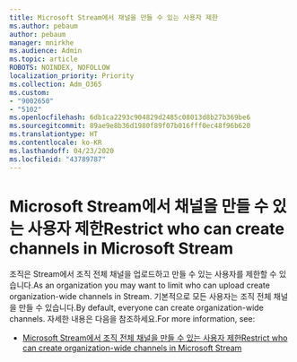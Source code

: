 ```yaml
---
title: Microsoft Stream에서 채널을 만들 수 있는 사용자 제한
ms.author: pebaum
author: pebaum
manager: mnirkhe
ms.audience: Admin
ms.topic: article
ROBOTS: NOINDEX, NOFOLLOW
localization_priority: Priority
ms.collection: Adm_O365
ms.custom:
- "9002650"
- "5102"
ms.openlocfilehash: 6db1ca2293c904829d2485c08013d8b27b369be6
ms.sourcegitcommit: 89ae9e8b36d1980f89f07b016fff0ec48f96b620
ms.translationtype: HT
ms.contentlocale: ko-KR
ms.lasthandoff: 04/23/2020
ms.locfileid: "43789787"
---
```

# <a name="restrict-who-can-create-channels-in-microsoft-stream"></a><span data-ttu-id="d4749-102">Microsoft Stream에서 채널을 만들 수 있는 사용자 제한</span><span class="sxs-lookup"><span data-stu-id="d4749-102">Restrict who can create channels in Microsoft Stream</span></span>

<span data-ttu-id="d4749-103">조직은 Stream에서 조직 전체 채널을 업로드하고 만들 수 있는 사용자를 제한할 수 있습니다.</span><span class="sxs-lookup"><span data-stu-id="d4749-103">As an organization you may want to limit who can upload create organization-wide channels in Stream.</span></span> <span data-ttu-id="d4749-104">기본적으로 모든 사용자는 조직 전체 채널을 만들 수 있습니다.</span><span class="sxs-lookup"><span data-stu-id="d4749-104">By default, everyone can create organization-wide channels.</span></span> <span data-ttu-id="d4749-105">자세한 내용은 다음을 참조하세요.</span><span class="sxs-lookup"><span data-stu-id="d4749-105">For more information, see:</span></span>

- [<span data-ttu-id="d4749-106">Microsoft Stream에서 조직 전체 채널을 만들 수 있는 사용자 제한</span><span class="sxs-lookup"><span data-stu-id="d4749-106">Restrict who can create organization-wide channels in Microsoft Stream</span></span>](https://docs.microsoft.com/stream/restrict-companywide-channels)
